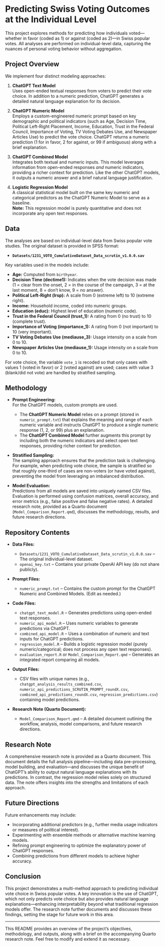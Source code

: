 # Predicting Swiss Voting Outcomes at the Individual Level

This project explores methods for predicting how individuals voted—whether in favor (coded as 1) or against (coded as 2)—in Swiss popular votes. All analyses are performed on individual-level data, capturing the nuances of personal voting behavior without aggregation.

## Project Overview

We implement four distinct modeling approaches:

1. **ChatGPT Text Model**  
   Uses open-ended textual responses from voters to predict their vote choice. In addition to a numeric prediction, ChatGPT generates a detailed natural language explanation for its decision.

2. **ChatGPT Numeric Model**  
   Employs a custom-engineered numeric prompt based on key demographic and political indicators (such as Age, Decision Time, Political Left-Right Placement, Income, Education, Trust in the Federal Council, Importance of Voting, TV Voting Debates Use, and Newspaper Articles Use) to predict the vote choice. ChatGPT returns a numeric prediction (1 for in favor, 2 for against, or 99 if ambiguous) along with a brief explanation.

3. **ChatGPT Combined Model**  
   Integrates both textual and numeric inputs. This model leverages information from open-ended responses _and_ numeric indicators, providing a richer context for prediction. Like the other ChatGPT models, it outputs a numeric answer and a brief natural language justification.

4. **Logistic Regression Model**  
   A classical statistical model built on the same key numeric and categorical predictors as the ChatGPT Numeric Model to serve as a baseline.  
   **Note:** This regression model is purely quantitative and does not incorporate any open text responses.

## Data

The analyses are based on individual-level data from Swiss popular vote studies. The original dataset is provided in SPSS format:
- **`Datasets/1231_VOTO_CumulativeDataset_Data_scrutin_v1.0.0.sav`**

Key variables used in the models include:

- **Age:** Computed from `birthyear`.
- **Decision Time (dectime1):** Indicates when the vote decision was made (1 = clear from the onset, 2 = in the course of the campaign, 3 = at the last moment, 8 = don’t know, 9 = no answer).
- **Political Left-Right (lrsp):** A scale from 0 (extreme left) to 10 (extreme right).
- **Income:** Household income, coded into numeric groups.
- **Education (educ):** Highest level of education (numeric code).
- **Trust in the Federal Council (trust_1):** A rating from 0 (no trust) to 10 (complete trust).
- **Importance of Voting (importance_1):** A rating from 0 (not important) to 10 (very important).
- **TV Voting Debates Use (mediause_3):** Usage intensity on a scale from 0 to 10.
- **Newspaper Articles Use (mediause_1):** Usage intensity on a scale from 0 to 10.

For vote choice, the variable `vote_1` is recoded so that only cases with values 1 (voted in favor) or 2 (voted against) are used; cases with value 3 (blank/did not vote) are handled by stratified sampling.

## Methodology

- **Prompt Engineering:**  
  For the ChatGPT models, custom prompts are used.  
  - The **ChatGPT Numeric Model** relies on a prompt (stored in `numeric_prompt.txt`) that explains the meaning and range of each numeric variable and instructs ChatGPT to produce a single numeric response (1, 2, or 99) plus an explanation.  
  - The **ChatGPT Combined Model** further augments this prompt by including both the numeric indicators and select open text responses, providing richer context for prediction.

- **Stratified Sampling:**  
  The sampling approach ensures that the prediction task is challenging. For example, when predicting vote choice, the sample is stratified so that roughly one-third of cases are non-voters (or have voted against), preventing the model from leveraging an imbalanced distribution.

- **Model Evaluation:**  
  Predictions from all models are saved into uniquely named CSV files. Evaluation is performed using confusion matrices, overall accuracy, and error metrics (e.g., false positive and false negative rates). A detailed research note, provided as a Quarto document (`Model_Comparison_Report.qmd`), discusses the methodology, results, and future research directions.

## Repository Contents

- **Data Files:**
  - `Datasets/1231_VOTO_CumulativeDataset_Data_scrutin_v1.0.0.sav` – The original individual-level dataset.
  - `openai_key.txt` – Contains your private OpenAI API key (do not share publicly).

- **Prompt Files:**
  - `numeric_prompt.txt` – Contains the custom prompt for the ChatGPT Numeric and Combined Models. (Edit as needed.)

- **Code Files:**
  - `chatgpt_text_model.R` – Generates predictions using open-ended text responses.
  - `numeric_api_model.R` – Uses numeric variables to generate predictions via ChatGPT.
  - `combined_api_model.R` – Uses a combination of numeric and text inputs for ChatGPT predictions.
  - `regression_model.R` – Builds a logistic regression model (purely numeric/categorical; does not process any open text responses).
  - `evaluation_report.R` or `Model_Comparison_Report.qmd` – Generates an integrated report comparing all models.

- **Output Files:**
  - CSV files with unique names (e.g., `chatgpt_analysis_results_combined.csv`, `numeric_api_predictions_SCRUTIN_PROMPT_roundX.csv`, `combined_api_predictions_roundX.csv`, `regression_predictions.csv`) containing model predictions.

- **Research Note (Quarto Document):**
  - `Model_Comparison_Report.qmd` – A detailed document outlining the workflow, analysis, model comparisons, and future research directions.

## Research Note

A comprehensive research note is provided as a Quarto document. This document details the full analysis pipeline—including data pre-processing, model building, and evaluation—and discusses the unique benefit of ChatGPT’s ability to output natural language explanations with its predictions. In contrast, the regression model relies solely on structured data. The note offers insights into the strengths and limitations of each approach.

## Future Directions

Future enhancements may include:
- Incorporating additional predictors (e.g., further media usage indicators or measures of political interest).
- Experimenting with ensemble methods or alternative machine learning models.
- Refining prompt engineering to optimize the explanatory power of ChatGPT responses.
- Combining predictions from different models to achieve higher accuracy.

## Conclusion

This project demonstrates a multi-method approach to predicting individual vote choice in Swiss popular votes. A key innovation is the use of ChatGPT, which not only predicts vote choice but also provides natural language explanations—enhancing interpretability beyond what traditional regression models offer. The research note further documents and discusses these findings, setting the stage for future work in this area.

---

This README provides an overview of the project’s objectives, methodology, and outputs, along with a brief on the accompanying Quarto research note. Feel free to modify and extend it as necessary.
